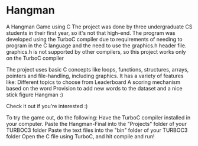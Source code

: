 # Hangman
A Hangman Game using C
The project was done by three undergraduate CS students in their first year, so it's not that high-end.
The program was developed using the TurboC compiler due to requirements of needing to program in the C language and the need to use the graphics.h header file. 
graphics.h is not supported by other compilers, so this project works only on the TurboC compiler

The project uses basic C concepts like loops, functions, structures, arrays, pointers and file-handling, including graphics.
It has a variety of features like:
Different topics to choose from
Leaderboard
A scoring mechanism based on the word
Provision to add new words to the dataset
and a nice stick figure Hangman :)

Check it out if you're interested :)

To try the game out, do the following:
Have the TurboC compiler installed in your computer.
Paste the Hangman-Final into the "Projects" folder of your TURBOC3 folder
Paste the text files into the "bin" folder of your TURBOC3 folder
Open the C file using TurboC, and hit compile and run!
